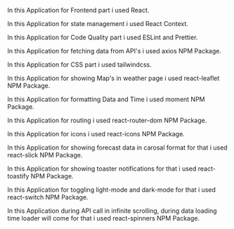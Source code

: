 In this Application for Frontend part i used React.

In this Application for state management i used React Context.

In this Application for Code Quality part i used ESLint and Prettier.

In this Application for fetching data from API's i used axios NPM Package.

In this Application for CSS part i used tailwindcss.

In this Application for showing Map's in weather page i used react-leaflet NPM Package.

In this Application for formatting Data and Time i used moment NPM Package.

In this Application for routing i used react-router-dom NPM Package.

In this Application for icons i used react-icons NPM Package.

In this Application for showing forecast data in carosal format for that i used react-slick NPM Package.

In this Application for showing toaster notifications for that i used react-toastify NPM Package.

In this Application for toggling light-mode and dark-mode for that i used react-switch NPM Package.

In this Application during API call in infinite scrolling, during data loading time loader will come for that i used react-spinners NPM Package.
